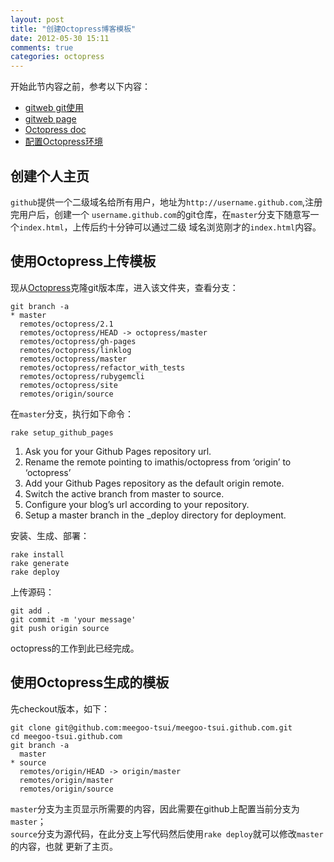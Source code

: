 ```yaml
---
layout: post
title: "创建Octopress博客模板"
date: 2012-05-30 15:11
comments: true
categories: octopress
---
```


开始此节内容之前，参考以下内容：

* [gitweb git使用](http://help.github.com/linux-set-up-git/)
* [gitweb page](http://help.github.com/pages/)
* [Octopress doc](http://octopress.org)
* [配置Octopress环境](/blog/2012/05/29/config-octopress-env)

## 创建个人主页
`github`提供一个二级域名给所有用户，地址为`http://username.github.com`,注册完用户后，创建一个
`username.github.com`的git仓库，在`master`分支下随意写一个`index.html`，上传后约十分钟可以通过二级
域名浏览刚才的`index.html`内容。

##  使用Octopress上传模板
现从[Octopress](https://github.com/imathis/octopress)克隆git版本库，进入该文件夹，查看分支：
```
git branch -a
* master
  remotes/octopress/2.1
  remotes/octopress/HEAD -> octopress/master
  remotes/octopress/gh-pages
  remotes/octopress/linklog
  remotes/octopress/master
  remotes/octopress/refactor_with_tests
  remotes/octopress/rubygemcli
  remotes/octopress/site
  remotes/origin/source
```
在`master`分支，执行如下命令：
```
rake setup_github_pages
```
1. Ask you for your Github Pages repository url.
2. Rename the remote pointing to imathis/octopress from ‘origin’ to ‘octopress’
3. Add your Github Pages repository as the default origin remote.
4. Switch the active branch from master to source.
5. Configure your blog’s url according to your repository.
6. Setup a master branch in the _deploy directory for deployment.

安装、生成、部署：
```
rake install
rake generate
rake deploy
```

上传源码：
```
git add .
git commit -m 'your message'
git push origin source
```
octopress的工作到此已经完成。

##  使用Octopress生成的模板
先checkout版本，如下：
```
git clone git@github.com:meegoo-tsui/meegoo-tsui.github.com.git
cd meegoo-tsui.github.com
git branch -a
  master
* source
  remotes/origin/HEAD -> origin/master
  remotes/origin/master
  remotes/origin/source
```
`master`分支为主页显示所需要的内容，因此需要在github上配置当前分支为`master`；    
`source`分支为源代码，在此分支上写代码然后使用`rake deploy`就可以修改`master`的内容，也就
更新了主页。

